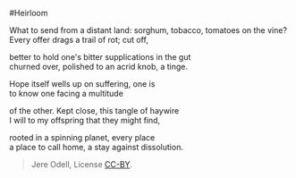#Heirloom

What to send from a distant land: sorghum, tobacco, tomatoes on the vine?  
Every offer drags a trail of rot; cut off,

better to hold one's bitter supplications in the gut  
churned over, polished to an acrid knob, a tinge.

Hope itself wells up on suffering, one is  
to know one facing a multitude

of the other. Kept close, this tangle of haywire  
I will to my offspring that they might find,

rooted in a spinning planet, every place  
a place to call home, a stay against dissolution.

>Jere Odell, License [CC-BY](https://creativecommons.org/licenses/by/4.0/).